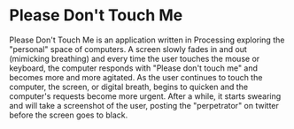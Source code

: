 # Please Don't Touch Me

Please Don't Touch Me is an application written in Processing exploring the "personal" space of computers. A screen slowly fades in and out (mimicking breathing) and every time the user touches the mouse or keyboard, the computer responds with "Please don't touch me" and becomes more and more agitated. As the user continues to touch the computer, the screen, or digital breath, begins to quicken and the computer's requests become more urgent. After a while, it starts swearing and will take a screenshot of the user, posting the "perpetrator" on twitter before the screen goes to black.
